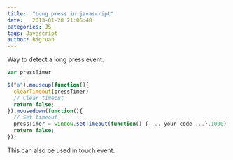 ```yaml
---
title:  "Long press in javascript"
date:   2013-01-28 21:06:48
categories: JS
tags: Javascript
author: Bigruan
---
```


Way to detect a long press event.

```javascript
var pressTimer

$("a").mouseup(function(){
  clearTimeout(pressTimer)
  // Clear timeout
  return false;
}).mousedown(function(){
  // Set timeout
  pressTimer = window.setTimeout(function() { ... your code ...},1000)
  return false;
});
```

This can also be used in touch event.

